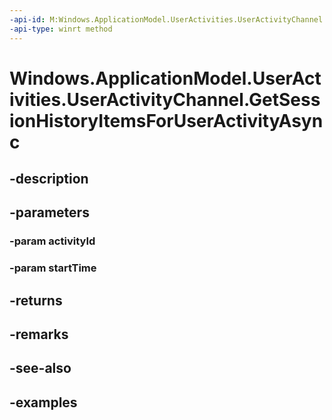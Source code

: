 ```yaml
---
-api-id: M:Windows.ApplicationModel.UserActivities.UserActivityChannel.GetSessionHistoryItemsForUserActivityAsync(System.String,Windows.Foundation.DateTime)
-api-type: winrt method
---
```


<!-- Method syntax.
public IAsyncOperation<UserActivitySessionHistoryItem>> UserActivityChannel.GetSessionHistoryItemsForUserActivityAsync(String activityId, DateTime startTime)
-->

# Windows.ApplicationModel.UserActivities.UserActivityChannel.GetSessionHistoryItemsForUserActivityAsync

## -description

## -parameters
### -param activityId

### -param startTime

## -returns

## -remarks

## -see-also

## -examples

